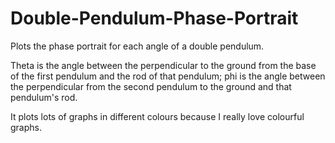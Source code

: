 # Double-Pendulum-Phase-Portrait
Plots the phase portrait for each angle of a double pendulum.

Theta is the angle between the perpendicular to the ground from the base of the first pendulum and the rod of that pendulum; phi is the angle between the perpendicular from the second pendulum to the ground and that pendulum's rod.

It plots lots of graphs in different colours because I really love colourful graphs.

